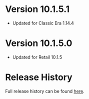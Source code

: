 # Version 10.1.5.1

* Updated for Classic Era 1.14.4

# Version 10.1.5.0

* Updated for Retail 10.1.5

# Release History

Full release history can be found [here](https://github.com/kstange/MasqueBlizzInv/wiki/Release-Notes).

